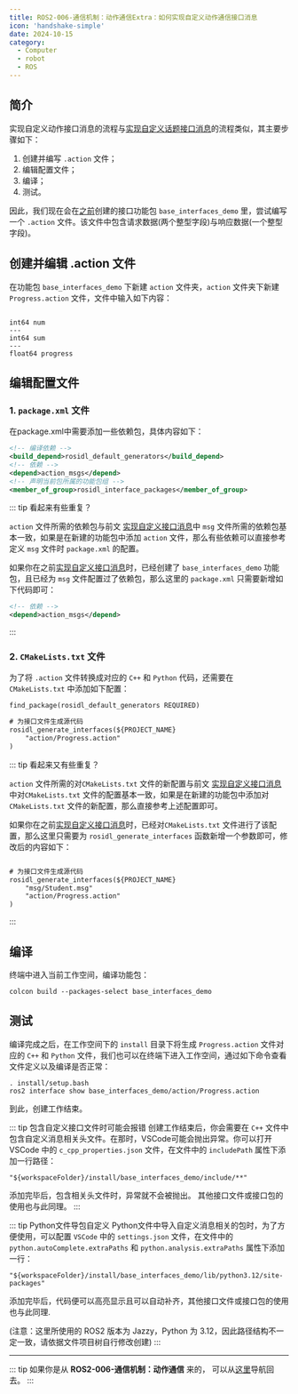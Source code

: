 ```yaml
---
title: ROS2-006-通信机制：动作通信Extra：如何实现自定义动作通信接口消息
icon: 'handshake-simple'
date: 2024-10-15
category:
  - Computer
  - robot
  - ROS
---
```


## 简介

实现自定义动作接口消息的流程与[实现自定义话题接口消息](./2024_09_25.md)的流程类似，其主要步骤如下：

1. 创建并编写 `.action` 文件；
2. 编辑配置文件；
3. 编译；
4. 测试。

因此，我们现在会在[之前](./2024_10_03.md#准备工作)创建的接口功能包 `base_interfaces_demo` 里，尝试编写一个 `.action` 文件。该文件中包含请求数据(两个整型字段)与响应数据(一个整型字段)。

## 创建并编辑 .action 文件

在功能包 `base_interfaces_demo` 下新建 `action` 文件夹，`action` 文件夹下新建 `Progress.action` 文件，文件中输入如下内容：

```action

int64 num
---
int64 sum
---
float64 progress

```

## 编辑配置文件

### 1. `package.xml` 文件

在package.xml中需要添加一些依赖包，具体内容如下：

```xml
<!-- 编译依赖 -->
<build_depend>rosidl_default_generators</build_depend>
<!-- 依赖 -->
<depend>action_msgs</depend>
<!-- 声明当前包所属的功能包组 -->
<member_of_group>rosidl_interface_packages</member_of_group>
```

::: tip 看起来有些重复？

`action` 文件所需的依赖包与前文 [实现自定义接口消息](./2024_09_25.md#编辑配置文件)中 `msg` 文件所需的依赖包基本一致，如果是在新建的功能包中添加 `action` 文件，那么有些依赖可以直接参考定义 `msg` 文件时 `package.xml` 的配置。

如果你在之前[实现自定义接口消息](./2024_09_25.md#编辑配置文件)时，已经创建了 `base_interfaces_demo` 功能包，且已经为 `msg` 文件配置过了依赖包，那么这里的 `package.xml` 只需要新增如下代码即可：

```xml
<!-- 依赖 -->
<depend>action_msgs</depend>
```

:::

### 2. `CMakeLists.txt` 文件

为了将 `.action` 文件转换成对应的 `C++` 和 `Python` 代码，还需要在 `CMakeLists.txt` 中添加如下配置：

```txt
find_package(rosidl_default_generators REQUIRED)

# 为接口文件生成源代码
rosidl_generate_interfaces(${PROJECT_NAME}
    "action/Progress.action"
) 
```

::: tip 看起来又有些重复？

`action` 文件所需的对`CMakeLists.txt` 文件的新配置与前文 [实现自定义接口消息](./2024_09_25.md#编辑配置文件)中对`CMakeLists.txt` 文件的配置基本一致，如果是在新建的功能包中添加对`CMakeLists.txt` 文件的新配置，那么直接参考上述配置即可。

如果你在之前[实现自定义接口消息](./2024_09_25.md#编辑配置文件)时，已经对`CMakeLists.txt` 文件进行了该配置，那么这里只需要为 `rosidl_generate_interfaces` 函数新增一个参数即可，修改后的内容如下：

```txt

# 为接口文件生成源代码
rosidl_generate_interfaces(${PROJECT_NAME}
    "msg/Student.msg"
    "action/Progress.action"
) 
```

:::

## 编译

终端中进入当前工作空间，编译功能包：

```shell
colcon build --packages-select base_interfaces_demo
```

## 测试

编译完成之后，在工作空间下的 `install` 目录下将生成 `Progress.action` 文件对应的 `C++` 和 `Python` 文件，我们也可以在终端下进入工作空间，通过如下命令查看文件定义以及编译是否正常：

```shell
. install/setup.bash
ros2 interface show base_interfaces_demo/action/Progress.action
```

到此，创建工作结束。

::: tip 包含自定义接口文件时可能会报错
创建工作结束后，你会需要在 `C++` 文件中包含自定义消息相关头文件。在那时，VSCode可能会抛出异常。你可以打开 VSCode 中的 `c_cpp_properties.json` 文件，在文件中的 `includePath` 属性下添加一行路径：

`"${workspaceFolder}/install/base_interfaces_demo/include/**"`

添加完毕后，包含相关头文件时，异常就不会被抛出。
其他接口文件或接口包的使用也与此同理。
:::

::: tip Python文件导包自定义
Python文件中导入自定义消息相关的包时，为了方便使用，可以配置 `VSCode` 中的 `settings.json` 文件，在文件中的 `python.autoComplete.extraPaths` 和 `python.analysis.extraPaths` 属性下添加一行：

`"${workspaceFolder}/install/base_interfaces_demo/lib/python3.12/site-packages"`

添加完毕后，代码便可以高亮显示且可以自动补齐，其他接口文件或接口包的使用也与此同理.

(注意：这里所使用的 ROS2 版本为 Jazzy，Python 为 3.12，因此路径结构不一定一致，请依据文件项目树自行修改创建)
:::

---

::: tip
如果你是从 **ROS2-006-通信机制：动作通信** 来的， 可以从[这里](./2024_10_15.md#准备工作)导航回去。
:::
